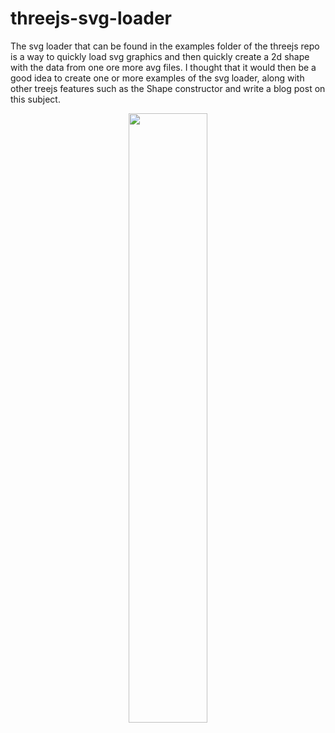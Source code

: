 # threejs-svg-loader

The svg loader that can be found in the examples folder of the threejs repo is a way to quickly load svg graphics and then quickly create a 2d shape with the data from one ore more avg files. I thought that it would then be a good idea to create one or more examples of the svg loader, along with other treejs features such as the Shape constructor and write a blog post on this subject.


<div align="center">
      <a href="https://www.youtube.com/watch?v=rahl-F8m__Y">
         <img src="https://img.youtube.com/vi/rahl-F8m__Y/0.jpg" style="width:50%;">
      </a>
</div>

